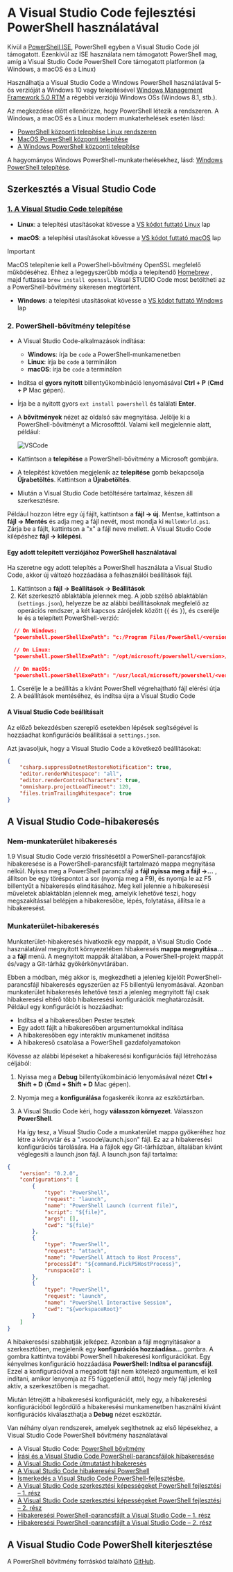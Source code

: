 # <a name="using-visual-studio-code-for-powershell-development"></a>A Visual Studio Code fejlesztési PowerShell használatával

Kívül a [PowerShell ISE][ise], PowerShell egyben a Visual Studio Code jól támogatott.
Ezenkívül az ISE használata nem támogatott PowerShell mag, amíg a Visual Studio Code PowerShell Core támogatott platformon (a Windows, a macOS és a Linux)

Használhatja a Visual Studio Code a Windows PowerShell használatával 5-ös verzióját a Windows 10 vagy telepítésével [Windows Management Framework 5.0 RTM](https://www.microsoft.com/en-us/download/details.aspx?id=50395) a régebbi verziójú Windows OSs (Windows 8.1, stb.).

Az megkezdése előtt ellenőrizze, hogy PowerShell létezik a rendszeren.
A Windows, a macOS és a Linux modern munkaterhelések esetén lásd:

- [PowerShell központi telepítése Linux rendszeren][install-pscore-linux]
- [MacOS PowerShell központi telepítése][install-pscore-macos]
- [A Windows PowerShell központi telepítése][install-pscore-windows]

A hagyományos Windows PowerShell-munkaterhelésekhez, lásd: [Windows PowerShell telepítése][install-winps].

## <a name="editing-with-visual-studio-code"></a>Szerkesztés a Visual Studio Code

### <a name="1-installing-visual-studio-codehttpscodevisualstudiocomdocssetupsetup-overview"></a>[1. A Visual Studio Code telepítése](https://code.visualstudio.com/Docs/setup/setup-overview)

- **Linux**: a telepítési utasításokat kövesse a [VS kódot futtató Linux](https://code.visualstudio.com/docs/setup/linux) lap

- **macOS**: a telepítési utasításokat kövesse a [VS kódot futtató macOS](https://code.visualstudio.com/docs/setup/mac) lap

> [!IMPORTANT]
> MacOS telepítenie kell a PowerShell-bővítmény OpenSSL megfelelő működéséhez.
> Ehhez a legegyszerűbb módja a telepítendő [Homebrew](http://brew.sh/) , majd futtassa `brew install openssl`.
> Visual STUDIO Code most betöltheti az a PowerShell-bővítmény sikeresen megtörtént.

- **Windows**: a telepítési utasításokat kövesse a [VS kódot futtató Windows](https://code.visualstudio.com/docs/setup/windows) lap

### <a name="2-installing-powershell-extension"></a>2. PowerShell-bővítmény telepítése

- A Visual Studio Code-alkalmazások indítása:
    - **Windows**: írja be `code` a PowerShell-munkamenetben
    - **Linux**: írja be `code` a terminálon
    - **macOS**: írja be `code` a terminálon

- Indítsa el **gyors nyitott** billentyűkombináció lenyomásával **Ctrl + P** (**Cmd + P** Mac gépen).
- Írja be a nyitott gyors `ext install powershell` és találati **Enter**.
- A **bővítmények** nézet az oldalsó sáv megnyitása. Jelölje ki a PowerShell-bővítményt a Microsofttól.
  Valami kell megjelennie alatt, például:

  ![VSCode](../../images/vscode.png)

- Kattintson a **telepítése** a PowerShell-bővítmény a Microsoft gombjára.
- A telepítést követően megjelenik az **telepítése** gomb bekapcsolja **Újrabetöltés**.
  Kattintson a **Újrabetöltés**.
- Miután a Visual Studio Code betöltésére tartalmaz, készen áll szerkesztésre.

Például hozzon létre egy új fájlt, kattintson a **fájl -> új**.
Mentse, kattintson a **fájl -> Mentés** és adja meg a fájl nevét, most mondja ki `HelloWorld.ps1`.
Zárja be a fájlt, kattintson a "x" a fájl neve mellett.
A Visual Studio Code kilépéshez **fájl -> kilépési**.

#### <a name="using-a-specific-installed-version-of-powershell"></a>Egy adott telepített verziójához PowerShell használatával

Ha szeretne egy adott telepítés a PowerShell használata a Visual Studio Code, akkor új változó hozzáadása a felhasználói beállítások fájl.

1. Kattintson a **fájl -> Beállítások -> Beállítások**
1. Két szerkesztő ablaktábla jelennek meg.
   A jobb szélső ablaktáblán (`settings.json`), helyezze be az alábbi beállításoknak megfelelő az operációs rendszer, a két kapcsos zárójelek között (`{` és `}`), és cserélje le *<version>* és a telepített PowerShell-verzió:

  ```json
    // On Windows:
    "powershell.powerShellExePath": "c:/Program Files/PowerShell/<version>/pwsh.exe"

    // On Linux:
    "powershell.powerShellExePath": "/opt/microsoft/powershell/<version>/pwsh"

    // On macOS:
    "powershell.powerShellExePath": "/usr/local/microsoft/powershell/<version>/pwsh"
  ```
1. Cserélje le a beállítás a kívánt PowerShell végrehajtható fájl elérési útja
1. A beállítások mentéséhez, és indítsa újra a Visual Studio Code

#### <a name="configuration-settings-for-visual-studio-code"></a>A Visual Studio Code beállításait

Az előző bekezdésben szereplő esetekben lépések segítségével is hozzáadhat konfigurációs beállításai a `settings.json`.

Azt javasoljuk, hogy a Visual Studio Code a következő beállításokat:

```json
{
    "csharp.suppressDotnetRestoreNotification": true,
    "editor.renderWhitespace": "all",
    "editor.renderControlCharacters": true,
    "omnisharp.projectLoadTimeout": 120,
    "files.trimTrailingWhitespace": true
}
```

## <a name="debugging-with-visual-studio-code"></a>A Visual Studio Code-hibakeresés

### <a name="no-workspace-debugging"></a>Nem-munkaterület hibakeresés

1.9 Visual Studio Code verzió frissítésétől a PowerShell-parancsfájlok hibakeresése is a PowerShell-parancsfájlt tartalmazó mappa megnyitása nélkül.
Nyissa meg a PowerShell parancsfájl a **fájl nyissa meg a fájl ->...** , állítson be egy töréspontot a sor (nyomja meg a F9), és nyomja le az F5 billentyűt a hibakeresés elindításához.
Meg kell jelennie a hibakeresési műveletek ablaktáblán jelennek meg, amelyik lehetővé teszi, hogy megszakítással belépjen a hibakeresőbe, lépés, folytatása, állítsa le a hibakeresést.

### <a name="workspace-debugging"></a>Munkaterület-hibakeresés

Munkaterület-hibakeresés hivatkozik egy mappát, a Visual Studio Code használatával megnyitott környezetében hibakeresés **mappa megnyitása...**  a a **fájl** menü.
A megnyitott mappák általában, a PowerShell-projekt mappát és/vagy a Git-tárház gyökérkönyvtárában.

Ebben a módban, még akkor is, megkezdheti a jelenleg kijelölt PowerShell-parancsfájl hibakeresés egyszerűen az F5 billentyű lenyomásával.
Azonban munkaterület hibakeresés lehetővé teszi a jelenleg megnyitott fájl csak hibakeresési eltérő több hibakeresési konfigurációk meghatározását.
Például egy konfigurációt is hozzáadhat:

- Indítsa el a hibakeresőben Pester tesztek
- Egy adott fájlt a hibakeresőben argumentumokkal indítása
- A hibakeresőben egy interaktív munkamenet indítása
- A hibakereső csatolása a PowerShell gazdafolyamatokon

Kövesse az alábbi lépéseket a hibakeresési konfigurációs fájl létrehozása céljából:

1. Nyissa meg a **Debug** billentyűkombináció lenyomásával nézet **Ctrl + Shift + D** (**Cmd + Shift + D** Mac gépen).
1. Nyomja meg a **konfigurálása** fogaskerék ikonra az eszköztárban.
1. A Visual Studio Code kéri, hogy **válasszon környezet**.
   Válasszon **PowerShell**.

   Ha így tesz, a Visual Studio Code a munkaterület mappa gyökeréhez hoz létre a könyvtár és a ".vscode\launch.json" fájl.
   Ez az a hibakeresési konfigurációs tárolására. Ha a fájlok egy Git-tárházban, általában kívánt véglegesíti a launch.json fájl.
   A launch.json fájl tartalma:

```json
{
    "version": "0.2.0",
    "configurations": [
        {
            "type": "PowerShell",
            "request": "launch",
            "name": "PowerShell Launch (current file)",
            "script": "${file}",
            "args": [],
            "cwd": "${file}"
        },
        {
            "type": "PowerShell",
            "request": "attach",
            "name": "PowerShell Attach to Host Process",
            "processId": "${command.PickPSHostProcess}",
            "runspaceId": 1
        },
        {
            "type": "PowerShell",
            "request": "launch",
            "name": "PowerShell Interactive Session",
            "cwd": "${workspaceRoot}"
        }
    ]
}
```

A hibakeresési szabhatják jelképez.
Azonban a fájl megnyitásakor a szerkesztőben, megjelenik egy **konfigurációs hozzáadása...**  gombra.
A gombra kattintva további PowerShell hibakeresési konfigurációkat. Egy kényelmes konfiguráció hozzáadása **PowerShell: Indítsa el parancsfájl**.
Ezzel a konfigurációval a megadott fájlt nem kötelező argumentum, el kell indítani, amikor lenyomja az F5 függetlenül attól, hogy mely fájl jelenleg aktív, a szerkesztőben is megadhat.

Miután létrejött a hibakeresési konfigurációt, mely egy, a hibakeresési konfigurációból legördülő a hibakeresési munkamenetben használni kívánt konfigurációs kiválaszthatja a **Debug** nézet eszköztár.

Van néhány olyan rendszerek, amelyek segíthetnek az első lépésekhez, a Visual Studio Code PowerShell bővítmény használatával

- A Visual Studio Code: [PowerShell bővítmény][ps-extension]
- [Írási és a Visual Studio Code PowerShell-parancsfájlok hibakeresése][debug]
- [A Visual Studio Code útmutatást hibakeresés][vscode-guide]
- [A Visual Studio Code hibakeresési PowerShell][ps-vscode]
- [Ismerkedés a Visual Studio Code PowerShell-fejlesztésbe.][getting-started]
- [A Visual Studio Code szerkesztési képességeket PowerShell fejlesztési – 1. rész][editing-part1]
- [A Visual Studio Code szerkesztési képességeket PowerShell fejlesztési – 2. rész][editing-part2]
- [Hibakeresési PowerShell-parancsfájlt a Visual Studio Code – 1. rész][debugging-part1]
- [Hibakeresési PowerShell-parancsfájlt a Visual Studio Code – 2. rész][debugging-part2]

[ise]: ../ise-guide.md
[install-pscore-linux]:  ../../setup/Installing-PowerShell-Core-on-Linux.md
[install-pscore-macos]:  ../../setup/Installing-PowerShell-Core-on-macOS.md
[install-pscore-windows]: ../../setup/Installing-PowerShell-Core-on-Windows.md
[install-winps]: ../../setup/Installing-Windows-PowerShell.md
[ps-extension]:https://blogs.msdn.microsoft.com/cdndevs/2015/12/11/visual-studio-code-powershell-extension/
[debug]:https://blogs.msdn.microsoft.com/powershell/2015/11/16/announcing-powershell-language-support-for-visual-studio-code-and-more/
[vscode-guide]:https://johnpapa.net/debugging-with-visual-studio-code/
[ps-vscode]:https://github.com/PowerShell/vscode-powershell/tree/master/examples
[getting-started]:https://blogs.technet.microsoft.com/heyscriptingguy/2016/12/05/get-started-with-powershell-development-in-visual-studio-code/
[editing-part1]:https://blogs.technet.microsoft.com/heyscriptingguy/2017/01/11/visual-studio-code-editing-features-for-powershell-development-part-1/
[editing-part2]:https://blogs.technet.microsoft.com/heyscriptingguy/2017/01/12/visual-studio-code-editing-features-for-powershell-development-part-2/
[debugging-part1]:https://blogs.technet.microsoft.com/heyscriptingguy/2017/02/06/debugging-powershell-script-in-visual-studio-code-part-1/
[debugging-part2]:https://blogs.technet.microsoft.com/heyscriptingguy/2017/02/13/debugging-powershell-script-in-visual-studio-code-part-2/

## <a name="powershell-extension-for-visual-studio-code"></a>A Visual Studio Code PowerShell kiterjesztése

A PowerShell bővítmény forráskód található [GitHub](https://github.com/PowerShell/vscode-powershell).
